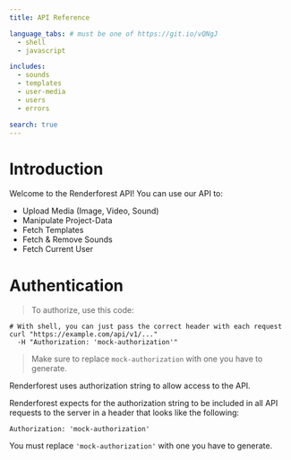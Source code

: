 ```yaml
---
title: API Reference

language_tabs: # must be one of https://git.io/vQNgJ
  - shell
  - javascript

includes:
  - sounds
  - templates
  - user-media
  - users
  - errors

search: true
---
```


# Introduction

Welcome to the Renderforest API! You can use our API to:

 - Upload Media (Image, Video, Sound)
 - Manipulate Project-Data
 - Fetch Templates
 - Fetch & Remove Sounds
 - Fetch Current User

# Authentication

> To authorize, use this code:

```shell
# With shell, you can just pass the correct header with each request
curl "https://example.com/api/v1/..."
  -H "Authorization: 'mock-authorization'"
```

> Make sure to replace `mock-authorization` with one you have to generate.

Renderforest uses authorization string to allow access to the API.

Renderforest expects for the authorization string to be included in all API requests to the server in a header that looks like the following:

`Authorization: 'mock-authorization'`

<aside class="notice">
You must replace <code>'mock-authorization'</code> with one you have to generate.
</aside>

